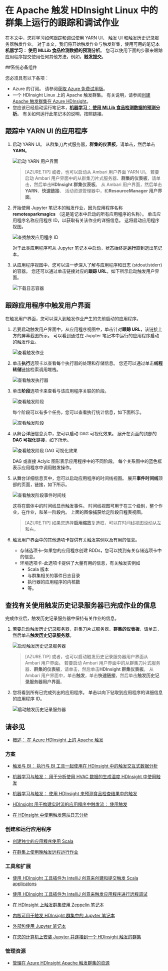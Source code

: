 <properties 
    pageTitle="跟踪和调试作业上 Apache 触发运行群集在 HDInsight |Microsoft Azure" 
    description="使用 YARN UI、 触发 UI 和触发历史记录服务器来跟踪和调试在 Azure HDInsight 触发群集上运行的作业" 
    services="hdinsight" 
    documentationCenter="" 
    authors="nitinme" 
    manager="jhubbard" 
    editor="cgronlun"
    tags="azure-portal"/>

<tags 
    ms.service="hdinsight" 
    ms.workload="big-data" 
    ms.tgt_pltfrm="na" 
    ms.devlang="na" 
    ms.topic="article" 
    ms.date="08/25/2016" 
    ms.author="nitinme"/>

# <a name="track-and-debug-jobs-running-on-apache-spark-cluster-in-hdinsight-linux"></a>在 Apache 触发 HDInsight Linux 中的群集上运行的跟踪和调试作业

在本文中，您将学习如何跟踪和调试使用 YARN UI、 触发 UI 和触发历史记录服务器触发作业。 对于本文，我们将开始触发作业与触发群集，使用可用的笔记本**机器学习︰ 使用 MLLib 食品检测数据的预测分析**。 您可以使用下面的步骤来跟踪应用程序提交使用任何其他方法，例如，**触发提交**。

##<a name="prerequisites"></a>系统必备组件

您必须具有以下各项︰

- Azure 的订阅。 请参阅[获取 Azure 免费试用版](https://azure.microsoft.com/documentation/videos/get-azure-free-trial-for-testing-hadoop-in-hdinsight/)。
- 一个 HDInsight Linux 上的 Apache 触发群集。 有关说明，请参阅[创建 Apache 触发群集在 Azure HDInsight](hdinsight-apache-spark-jupyter-spark-sql.md)。
- 您应该已经启动运行笔记本，**[机器学习︰ 使用 MLLib 食品检测数据的预测分析](hdinsight-apache-spark-machine-learning-mllib-ipython.md)**。 有关如何运行此笔记本的说明，按照链接。  

## <a name="track-an-application-in-the-yarn-ui"></a>跟踪中 YARN UI 的应用程序

1. 启动 YARN UI。 从群集刀片式服务器，**群集的仪表板**，请单击，然后单击**YARN**。

    ![启动 YARN 用户界面](./media/hdinsight-apache-spark-job-debugging/launch-yarn-ui.png)

    >[AZURE.TIP] 或者，也可以启动从 Ambari 用户界面 YARN UI。 若要启动 Ambari 用户界面中的从群集刀片式服务器、**群集的仪表板**，请单击，然后单击**HDInsight 群集仪表板**。 从 Ambari 用户界面，然后单击**YARN**、**快速链接**、 活动资源管理器中，和**ResourceManager 用户界面**。  

3. 开始使用 Jupyter 笔记本的触发作业，因为应用程序名称**remotesparkmagics** （这是笔记本中启动的所有应用程序的名称）。 单击应用程序名称应用程序 ID，以获取有关该作业的详细信息。 这将启动应用程序视图。

    ![查找触发应用程序 ID](./media/hdinsight-apache-spark-job-debugging/find-application-id.png)

    对于此类应用程序可从 Jupyter 笔记本中启动，状态始终是**运行**直到退出笔记本。

4. 从应用程序视图中，您可以进一步深入了解与应用程序和日志 (stdout/stderr) 的容器。 您还可以通过单击链接对应的**跟踪 URL**，如下所示启动触发用户界面。 

    ![下载日志容器](./media/hdinsight-apache-spark-job-debugging/download-container-logs.png)

## <a name="track-an-application-in-the-spark-ui"></a>跟踪应用程序中触发用户界面

在触发用户界面，您可以深入到触发作业产生的先前启动的应用程序。

1. 若要启动触发用户界面中，从应用程序视图中，单击针对**跟踪 URL**，该链接上方的屏幕截图所示。 可以看到通过在 Jupyter 笔记本中运行的应用程序启动的触发作业。

    ![查看触发作业](./media/hdinsight-apache-spark-job-debugging/view-spark-jobs.png)

2. 单击**执行**选项卡以查看每个执行器的处理和存储信息。 您还可以通过单击**线程转储**链接检索调用堆栈。

    ![查看触发执行器](./media/hdinsight-apache-spark-job-debugging/view-spark-executors.png)
 
3. 单击**阶段**选项卡来查看与该应用程序关联的阶段。

    ![查看触发阶段](./media/hdinsight-apache-spark-job-debugging/view-spark-stages.png)

    每个阶段可以有多个任务，您可以查看执行统计信息，如下面所示。

    ![查看触发阶段](./media/hdinsight-apache-spark-job-debugging/view-spark-stages-details.png) 

4. 从舞台详细信息页中，您可以启动 DAG 可视化效果。 展开在页面的顶部的**DAG 可视化**链接，如下所示。

    ![查看触发阶段 DAG 可视化效果](./media/hdinsight-apache-spark-job-debugging/view-spark-stages-dag-visualization.png)

    DAG 或直接 Aclyic 图形表示应用程序中的不同阶段。 每个关系图中的蓝色框表示应用程序中调用触发操作。

5. 从舞台详细信息页中，您可以启动应用程序的时间线视图。 展开**事件时间线**顶部的页面，链接，如下所示。

    ![查看触发阶段事件时间线](./media/hdinsight-apache-spark-job-debugging/view-spark-stages-event-timeline.png)

    这将在窗体中的时间线显示触发事件。 时间线视图可用于在三个级别，整个作业，在作业，和某一阶段内。 上面的图像捕获给定阶段日程表视图。

    >[AZURE.TIP] 如果您选择**启用缩放**复选框，可以在时间线视图滚动从左和右。

6. 触发用户界面中的其他选项卡提供有关触发实例以及有用的信息。

    * 存储选项卡-如果您的应用程序创建 RDDs，您可以找到有关存储选项卡中的信息。
    * 环境选项卡-此选项卡提供了大量有用的信息，有关触发实例如 
        * Scala 版本
        * 与群集相关的事件日志目录
        * 执行器的应用程序的内核数
        * 等。

## <a name="find-information-about-completed-jobs-using-the-spark-history-server"></a>查找有关使用触发历史记录服务器已完成作业的信息

完成作业后，触发历史记录服务器中保持有关作业的信息。

1. 若要启动触发历史记录服务器，群集刀片式服务器、**群集的仪表板**，请单击，然后单击**触发历史记录服务器**。

    ![启动触发历史记录服务器](./media/hdinsight-apache-spark-job-debugging/launch-spark-history-server.png)

    >[AZURE.TIP] 或者，也可以启动触发历史记录服务器用户界面从 Ambari 用户界面。 若要启动 Ambari 用户界面中的从群集刀片式服务器、**群集的仪表板**，请单击，然后单击**HDInsight 群集仪表板**。 从 Ambari 用户界面中，单击**触发**，单击**快速链接**，然后单击**触发历史记录服务器用户界面**。

2. 您将看到所有已完成列出的应用程序。 单击以向下钻取到应用程序的详细信息的应用程序 ID。

    ![启动触发历史记录服务器](./media/hdinsight-apache-spark-job-debugging/view-completed-applications.png)
    

## <a name="seealso"></a>请参见


* [概述︰ 在 Azure HDInsight 上的 Apache 触发](hdinsight-apache-spark-overview.md)

### <a name="scenarios"></a>方案

* [触发与 BI︰ 执行与 BI 工具一起使用在 HDInsight 中的触发交互式数据分析](hdinsight-apache-spark-use-bi-tools.md)

* [机器学习与触发︰ 用于分析使用 HVAC 数据的生成温度 HDInsight 中使用触发](hdinsight-apache-spark-ipython-notebook-machine-learning.md)

* [机器学习与触发︰ 使用 HDInsight 来预测食品检查结果中的触发](hdinsight-apache-spark-machine-learning-mllib-ipython.md)

* [HDInsight 用于构建实时流的应用程序中触发流︰ 使用触发](hdinsight-apache-spark-eventhub-streaming.md)

* [在 HDInsight 中使用触发网站日志分析](hdinsight-apache-spark-custom-library-website-log-analysis.md)

### <a name="create-and-run-applications"></a>创建和运行应用程序

* [创建独立的应用程序使用 Scala](hdinsight-apache-spark-create-standalone-application.md)

* [在群集上使用晚触发远程运行作业](hdinsight-apache-spark-livy-rest-interface.md)

### <a name="tools-and-extensions"></a>工具和扩展

* [使用 HDInsight 工具插件为 IntelliJ 创意来创建和提交触发 Scala applicatons](hdinsight-apache-spark-intellij-tool-plugin.md)

* [使用 HDInsight 工具插件为 IntelliJ 创意来触发应用程序进行远程调试](hdinsight-apache-spark-intellij-tool-plugin-debug-jobs-remotely.md)

* [在 HDInsight 上触发群集使用 Zeppelin 笔记本](hdinsight-apache-spark-use-zeppelin-notebook.md)

* [内核可用于触发 HDInsight 群集中的 Jupyter 笔记本](hdinsight-apache-spark-jupyter-notebook-kernels.md)

* [外部包使用 Jupyter 笔记本](hdinsight-apache-spark-jupyter-notebook-use-external-packages.md)

* [在您的计算机上安装 Jupyter 并连接到一个 HDInsight 触发的群集](hdinsight-apache-spark-jupyter-notebook-install-locally.md)

### <a name="manage-resources"></a>管理资源

* [管理在 Azure HDInsight Apache 触发群集的资源](hdinsight-apache-spark-resource-manager.md)
